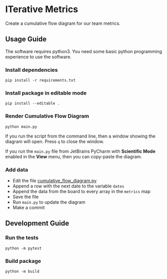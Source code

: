 # ITerative Metrics

Create a cumulative flow diagram for our team metrics.

## Usage Guide

The software requires python3. You need some basic python programming experience to use the software.

### Install dependencies

```shell
pip install -r requirements.txt
```

### Install package in editable mode

```shell
pip install --editable .
```

### Render Cumulative Flow Diagram

```shell
python main.py
```

If you run the script from the command line, then a window showing the diagram will open. Press `q` to close the window.

If you run the `main.py` file from JetBrains PyCharm with **Scientific Mode** enabled in the **View** menu, then you can copy-paste the diagram.

### Add data

- Edit the file [cumulative_flow_diagram.py](src/iterative_metrics/cumulative_flow_diagram.py)
- Append a row with the next date to the variable `dates`
- Append the data from the board to every array in the `metrics` map
- Save the file
- Run `main.py` to update the diagram
- Make a commit

## Development Guide

### Run the tests

```shell
python -m pytest
```

### Build package

```shell
python -m build
```
